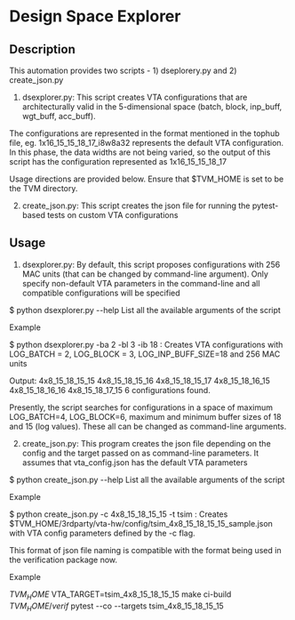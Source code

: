 
Design Space Explorer
=====================

<!--- This file was modified by contributors from Intel Labs -->

Description
-----------

This automation provides two scripts - 1) dseplorery.py and 2) create_json.py

1) dsexplorer.py: This script creates VTA configurations that are architecturally valid in the 5-dimensional space (batch, block, inp_buff, wgt_buff, acc_buff). 

The configurations are represented in the format mentioned in the tophub file, eg. 1x16_15_15_18_17_i8w8a32 represents the default VTA configuration. In this phase, the data widths are not being varied, so the output of this script has the configuration represented as 1x16_15_15_18_17

Usage directions are provided below. 
Ensure that $TVM_HOME is set to be the TVM directory.

2) create_json.py: This script creates the json file for running the pytest-based tests on custom VTA configurations

Usage
-----

1) dsexplorer.py: By default, this script proposes configurations with 256 MAC units (that can be changed by command-line argument). Only specify non-default VTA parameters in the command-line and all compatible configurations will be specified

$ python dsexplorer.py --help
List all the available arguments of the script

Example

$ python dsexplorer.py -ba 2 -bl 3 -ib 18 : Creates VTA configurations with LOG_BATCH = 2, LOG_BLOCK = 3, LOG_INP_BUFF_SIZE=18 and 256 MAC units

Output:
4x8_15_18_15_15
4x8_15_18_15_16
4x8_15_18_15_17
4x8_15_18_16_15
4x8_15_18_16_16
4x8_15_18_17_15
6 configurations found.

Presently, the script searches for configurations in a space of maximum LOG_BATCH=4, LOG_BLOCK=6, maximum and minimum buffer sizes of 18 and 15 (log values). These all can be changed as command-line arguments.

2) create_json.py: This program creates the json file depending on the config and the target passed on as command-line parameters. It assumes that vta_config.json has the default VTA parameters

$ python create_json.py --help
List all the available arguments of the script

Example

$ python create_json.py -c 4x8_15_18_15_15 -t tsim : Creates $TVM_HOME/3rdparty/vta-hw/config/tsim_4x8_15_18_15_15_sample.json with VTA config parameters defined by the -c flag.

This format of json file naming is compatible with the format being used in the verification package now.

Example

$TVM_HOME$ VTA_TARGET=tsim_4x8_15_18_15_15 make ci-build
$TVM_HOME/verif$ pytest --co --targets tsim_4x8_15_18_15_15
